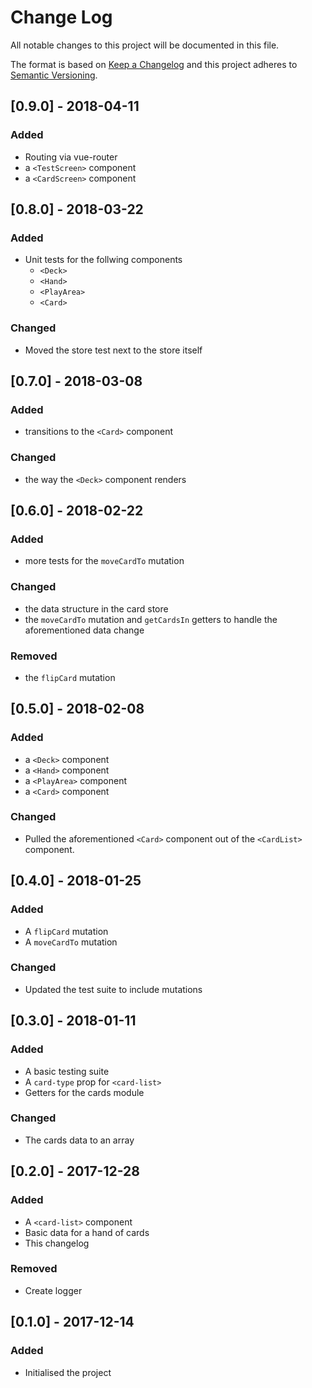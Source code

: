 # Change Log
All notable changes to this project will be documented in this file.

The format is based on [Keep a Changelog](http://keepachangelog.com/)
and this project adheres to [Semantic Versioning](http://semver.org/).

## [0.9.0] - 2018-04-11
### Added
- Routing via vue-router
- a `<TestScreen>` component
- a `<CardScreen>` component

## [0.8.0] - 2018-03-22
### Added
- Unit tests for the follwing components
  - `<Deck>`
  - `<Hand>`
  - `<PlayArea>`
  - `<Card>`

### Changed
- Moved the store test next to the store itself

## [0.7.0] - 2018-03-08
### Added
- transitions to the `<Card>` component

### Changed
- the way the `<Deck>` component renders

## [0.6.0] - 2018-02-22
### Added
- more tests for the `moveCardTo` mutation

### Changed
- the data structure in the card store
- the `moveCardTo` mutation and `getCardsIn` getters to handle the aforementioned data change

### Removed
- the `flipCard` mutation

## [0.5.0] - 2018-02-08
### Added
- a `<Deck>` component
- a `<Hand>` component
- a `<PlayArea>` component
- a `<Card>` component

### Changed
- Pulled the aforementioned `<Card>` component out of the `<CardList>` component.

## [0.4.0] - 2018-01-25
### Added
- A `flipCard` mutation
- A `moveCardTo` mutation

### Changed
- Updated the test suite to include mutations

## [0.3.0] - 2018-01-11
### Added
- A basic testing suite
- A `card-type` prop for `<card-list>`
- Getters for the cards module

### Changed
- The cards data to an array

## [0.2.0] - 2017-12-28
### Added
- A `<card-list>` component
- Basic data for a hand of cards
- This changelog

### Removed
- Create logger

## [0.1.0] - 2017-12-14

### Added
- Initialised the project
